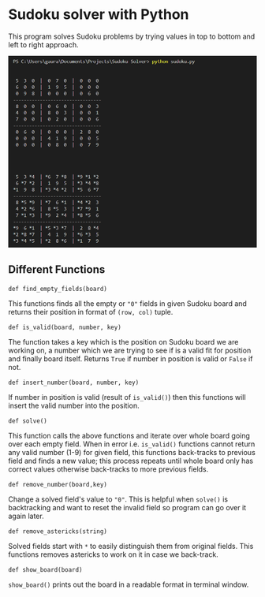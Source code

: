 # Sudoku solver with Python

This program solves Sudoku problems by trying values in top to bottom and left to right approach.

![Program running. screenshot.png](screenshot.png)

## Different Functions

````
def find_empty_fields(board)
````
This functions finds all the empty or `"0"` fields in given Sudoku board and returns their position in format of `(row, col)` tuple.
<br/>

````
def is_valid(board, number, key)
````
The function takes a key which is the position on Sudoku board we are working on, a number which we are trying to see if is a valid fit for position and finally board itself. Returns `True` if number in position is valid or `False` if not.
<br/>

````
def insert_number(board, number, key)
````
If number in position is valid (result of `is_valid()`) then this functions will insert the valid number into the position.
<br/>

````
def solve()
````
This function calls the above functions and iterate over whole board going over each empty field. When in error i.e. `is_valid()` functions cannot return any valid number (1-9) for given field, this functions back-tracks to previous field and finds a new value; this process repeats until whole board only has correct values otherwise back-tracks to more previous fields.
<br/>

````
def remove_number(board,key)
````
Change a solved field's value to `"0"`. This is helpful when `solve()` is backtracking and want to reset the invalid field so program can go over it again later.
<br/>

````
def remove_astericks(string)
````
Solved fields start with `*` to easily distinguish them from original fields. This functions removes astericks to work on it in case we back-track.
<br/>

````
def show_board(board)
````
`show_board()` prints out the board in a readable format in terminal window.
